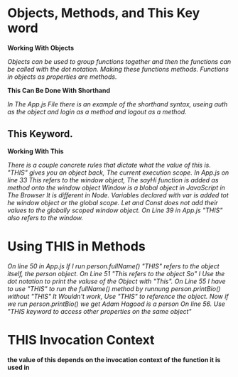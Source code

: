# Objects, Methods, and This Key word

**Working With Objects**

*Objects can be used to group functions together and then the functions can be called with the dot notation. Making these functions methods.*
*Functions in objects as properties are methods.*

**This Can Be Done With Shorthand**

*In The App.js File there is an example of the shorthand syntax, useing auth as the object and login as a method and logout as a method.*

## This Keyword.

**Working With This**

*There is a couple concrete rules that dictate what the value of this is. "THIS" gives you an object back, The current execution scope. In App.js on line 33*
*This refers to the window object, The sayHi function is added as method onto the window object Window is a blobal object in JavaScript in The Browser*
*It is different in Node. Variables declared with var is added tot he window object or the global scope. Let and Const does not add their values to the*
*globally scoped window object. On Line 39 in App.js "THIS" also refers to the window.*

# Using THIS in Methods

*On line 50 in App.js If I run person.fullName() "THIS" refers to the object itself, the person object. On Line 51 "This refers to the object So"*
*I Use the dot notation to print the valuse of the Object with "This". On Line 55 I have to use "THIS" to run the fullName() method by runnung*
*person.printBio() without "THIS" It Wouldn't work, Use "THIS" to reference the object. Now if we run person.printBio() we get Adam Hagood is a person*
*On line 56. Use "THIS keyword to access other properties on the same object"*

# THIS Invocation Context

**the value of this depends on the invocation context of the function it is used in**
